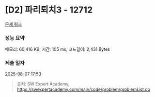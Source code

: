 # [D2] 파리퇴치3 - 12712 

[문제 링크](https://swexpertacademy.com/main/code/problem/problemDetail.do?contestProbId=AXuARWAqDkQDFARa) 

### 성능 요약

메모리: 60,416 KB, 시간: 105 ms, 코드길이: 2,431 Bytes

### 제출 일자

2025-08-07 17:53



> 출처: SW Expert Academy, https://swexpertacademy.com/main/code/problem/problemList.do